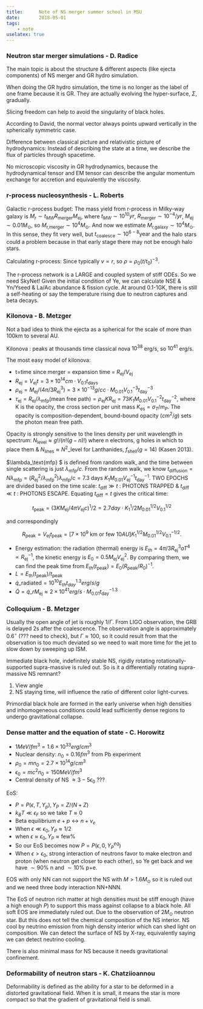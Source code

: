 ```yaml
---
title:      Note of NS merger summer school in MSU
date:       2018-05-01
tags:
    - note
uselatex: true
---
```


### Neutron star merger simulations - D. Radice

The main topic is about the structure & different aspects (like ejecta components) of NS merger and GR hydro simulation.

When doing the GR hydro simulation, the time is no longer as the label of one frame because it is GR. They are actually evolving the hyper-surface, $\Sigma$, gradually. 

Slicing freedom can help to avoid the singularity of black holes.

According to David, the normal vector always points upward vertically in the spherically symmetric case.

Difference between classical picture and relativistic picture of hydrodynamics:
Instead of describing the state at a time, we describe the flux of particles through spacetime.

No microscopic viscosity in GR hydrodynamics, because the hydrodynamical tensor and EM tensor can describe the angular momentum exchange for accretion and equivalently the viscosity.

### r-process nucleosynthesis - L. Roberts 

Galactic r-process budget: The mass yield from r-process in Milky-way galaxy is $M_r \sim t_{MW} R_\text{merger} M_\text{ej}$, where $t_{MW} \sim 10^{10} yr$, $R_\text{merger} \sim 10^{-4} /yr$, $M_\text{ej} \sim 0.01 M_\odot$, so $M_\text{r,merger} \sim 10^4 M_\odot$. And now we estimate $M_\text{r,galaxy} \sim 10^4 M_\odot$. In this sense, they fit very well, but $t_\text{coalesce} \sim 10^{6-8} \text{year}$ and the halo stars could a problem because in that early stage there may not be enough halo stars.

Calculating r-process: Since typically $v \propto r$, so $\rho=\rho_0 (t/t_0)^{-3}$.

The r-process network is a LARGE and coupled system of stiff ODEs. So we need SkyNet! Given the initial condition of Ye, we can calculate NSE & Yn/Yseed & La/Ac abundance & fission cycle. At around 0.1-1GK, there is still a self-heating or say the temperature rising due to neutron captures and beta decays.

### Kilonova - B. Metzger 

Not a bad idea to think the ejecta as a spherical for the scale of more than $100$km to several AU.

Kilonova : peaks at thousands time classical nova $10^{38}$ erg/s, so $10^{41}$ erg/s.

The most easy model of kilonova: 
- t=time since merger = expansion time = $R_\text{ej}/V_\text{ej}$ 
- $R_\text{ej}= V_\text{ej} t = 3\times 10^{14} cm \cdot V_{0.1} t_\text{days}$ 
- $\rho_\text{ej}=M_\text{ej}/ (4 \pi/3 R_\text{ej}^3)  = 3\times 10^{-13} g/cc \cdot M_{0.01} V_{0.1}^{-3} t_\text{day}^{-3}$ 
- $\tau_\text{ej}
=R_\text{ej}/\lambda_\text{mfp} (\text{mean free path})
=\rho_\text{ej} K R_\text{ej}= 73 K_1 M_{0.01} V_{0.1}^{-2} t_\text{day}^{-2}$, 
where K is the opacity, the cross section per unit mass $K_\text{es}=\sigma_T/m_P$. The opacity is composition-dependent, bound-bound opacity ($cm^2/g$) sets the photon mean free path.

Opacity is strongly sensitive to the lines density per unit wavelength in spectrum: $N_\text{level} \approx g!/(n!(g-n)!)$  where n electrons, g holes in which to place them & $N_\text{lines} \approx N^2\_\text{level}$ for Lanthanides, $f_\text{shell}(g=14)$  (Kasen 2013).

$\lambda_\text{mfp} $ is defined from random walk, and the time between single scattering is just $\lambda_\text{mfp}/c$. From the random walk, we know $t_\text{diffusion}=N \lambda_\text{mfp} = (R_\text{ej}^2/\lambda_\text{mfp}^2) \lambda_\text{mfp}/c = 7.3\text{ days }K_1 M_{0.01} V_\text{ej}^{-1} t_\text{day}^{-1}$.
TWO EPOCHS are divided based on the time scale: $t_\text{diff} \gg t$ : PHOTONS TRAPPED & $t_\text{diff} \ll t$ : PHOTONS ESCAPE. Equating $t_\text{diff}=t$ gives the critical time:

$$t_\text{peak}=(3 K M_\text{ej}/4 \pi V_\text{ej} c)^1/2 = 2.7day \cdot K_1^1/2 M_{0.01}^{1/2} V_{0.1}^{1/2}$$

and correspondingly

$$R_\text{peak} = V_\text{ej} t_\text{peak} = [7\times 10^9 \text{ km or few }10AU] K_1^{1/2}  M_{0.01}^{1/2} V_{0.1}^{-1/2}.$$

- Energy estimation: the radiation (thermal) energy is $E_{th} = 4\pi/3 R_\text{ej}^3 a T^4 \propto R_\text{ej}^{-1}$, the kinetic energy is $E_0 = 0.5 M_\text{ej} V_\text{ej}^2$. By comparing them, we can find the peak time from $E_{th} (t_\text{peak}) = E_0 (R_\text{peak}/R_0)^{-1}$. 
- $L=E_\text{th}(t_\text{peak})/t_\text{peak}$ 
- $\dot{q}\_\text{radiated} = 10^{10} E_{th} t_{day}^{1.3} erg/s/g$ 
- $\dot{Q}=\dot{q}\_r M_\text{ej} \approx 2\times 10^{41} erg/s \cdot M_{0.01} t_\text{day}^{-1.3}$

### Colloquium - B. Metzger 

Usually the open angle of jet is roughly $1/\Gamma$. From LIGO observation, the GRB is delayed 2s after the coalescence. The observation angle is approximately $0.6 ^{\circ}$ (??? need to check), but $\Gamma \approx 100$, so it could result from that the observation is too much deviated so we need to wait more time for the jet to slow down by sweeping up ISM.

Immediate black hole, indefinitely stable NS, rigidly rotating rotationally-supported supra-massive is ruled out.
So is it a differentially rotating supra-massive NS remnant?

1. View angle
2. NS staying time, will influence the ratio of different color light-curves.

Primordial black hole are formed in the early universe when high densities and inhomogeneous conditions could lead sufficiently dense regions to undergo gravitational collapse.

### Dense matter and the equation of state - C. Horowitz

- $1 MeV/fm^3 = 1.6 \times 10^{33} erg/cm^3$ 
- Nuclear density: $n_0=0.16 fm^3$ from Pb experiment 
- $\rho_0 = m n_0 =2.7 \times 10^{14} g/cm^3$ 
- $\epsilon_0 = m c^2 n_0 = 150 MeV/fm^3$ 
- Central density of NS $\approx 3-5 \epsilon_0$ ???

EoS: 
- $P=P(\epsilon,T,Y_p),  Y_P=Z/(N+Z)$ 
- $k_B T \ll \epsilon_F$ so we take $T \approx 0$ 
- Beta equilibrium $e+p \leftrightarrow n+\nu_e$ 
- When $\epsilon \ll \epsilon_0, Y_P\approx 1/2$ 
- when $\epsilon\approx \epsilon_0, Y_P\approx \text{few} \%$ 
- So our EoS becomes now $P=P(\epsilon,0,Y_P^{eq})$ 
- When $\epsilon>\epsilon_0$, strong interaction of neutrons favor to make electron and proton (when neutron get closer to each other), so Ye get back and we have $\sim 90\%$ n and $\sim 10\%$ p+e.

EOS with only NN can not support the NS with $M > 1.6 M_\odot$ so it is ruled out and we need three body interaction NN+NNN.

The EoS of neutron rich matter at high densities must be stiff enough (have a high enough $P$) to support this mass against collapse to a black hole. All soft EOS are immediately ruled out. Due to the observation of $2M_\odot$ neutron star.
But this does not tell the chemical composition of the NS interior.
NS cool by neutrino emission from high density interior which can shed light on composition.
We can detect the surface of NS by X-ray, equivalently saying we can detect neutrino cooling.

There is also minimal mass for NS because it needs gravitational confinement.

### Deformability of neutron stars - K. Chatziioannou 
Deformability is defined as the ability for a star to be deformed in a distorted gravitational field. When it is small, it means the star is more compact so that the gradient of gravitational field is small.

